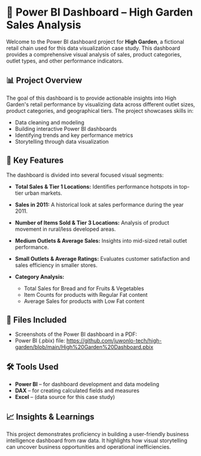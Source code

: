 # 🧮 Power BI Dashboard – High Garden Sales Analysis

Welcome to the Power BI dashboard project for **High Garden**, a fictional retail chain used for this data visualization case study. This dashboard provides a comprehensive visual analysis of sales, product categories, outlet types, and other performance indicators.

## 📊 Project Overview

The goal of this dashboard is to provide actionable insights into High Garden's retail performance by visualizing data across different outlet sizes, product categories, and geographical tiers. The project showcases skills in:

* Data cleaning and modeling
* Building interactive Power BI dashboards
* Identifying trends and key performance metrics
* Storytelling through data visualization

## 📌 Key Features

The dashboard is divided into several focused visual segments:

* **Total Sales & Tier 1 Locations:** Identifies performance hotspots in top-tier urban markets.
* **Sales in 2011:** A historical look at sales performance during the year 2011.
* **Number of Items Sold & Tier 3 Locations:** Analysis of product movement in rural/less developed areas.
* **Medium Outlets & Average Sales:** Insights into mid-sized retail outlet performance.
* **Small Outlets & Average Ratings:** Evaluates customer satisfaction and sales efficiency in smaller stores.
* **Category Analysis:**

  * Total Sales for Bread and for Fruits & Vegetables
  * Item Counts for products with Regular Fat content
  * Average Sales for products with Low Fat content

## 📁 Files Included

* Screenshots of the Power BI dashboard in a PDF:
* Power BI (.pbix) file: https://github.com/juwonlo-tech/high-garden/blob/main/High%20Garden%20Dashboard.pbix

## 🛠 Tools Used

* **Power BI** – for dashboard development and data modeling
* **DAX** – for creating calculated fields and measures
* **Excel** – (data source for this case study)

## 📈 Insights & Learnings

This project demonstrates proficiency in building a user-friendly business intelligence dashboard from raw data. It highlights how visual storytelling can uncover business opportunities and operational inefficiencies.

